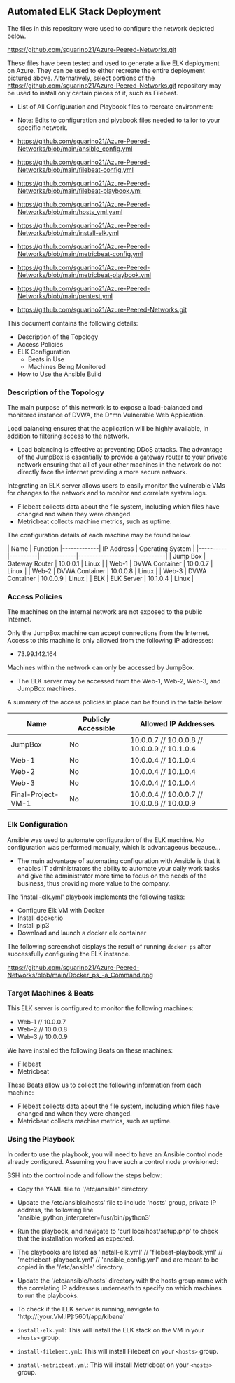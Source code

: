 ## Automated ELK Stack Deployment

The files in this repository were used to configure the network depicted below.

https://github.com/sguarino21/Azure-Peered-Networks.git

These files have been tested and used to generate a live ELK deployment on Azure. They can be used to either recreate the entire deployment pictured above. Alternatively, select portions of the https://github.com/sguarino21/Azure-Peered-Networks.git repository may be used to install only certain pieces of it, such as Filebeat.

  - List of All Configuration and Playbook files to recreate environment:
  - Note: Edits to configuration and plyabook files needed to tailor to your specific network.
  

  - https://github.com/sguarino21/Azure-Peered-Networks/blob/main/ansible_config.yml
  - https://github.com/sguarino21/Azure-Peered-Networks/blob/main/filebeat-config.yml
  - https://github.com/sguarino21/Azure-Peered-Networks/blob/main/filebeat-playbook.yml
  - https://github.com/sguarino21/Azure-Peered-Networks/blob/main/hosts_yml.yaml
  - https://github.com/sguarino21/Azure-Peered-Networks/blob/main/install-elk.yml
  - https://github.com/sguarino21/Azure-Peered-Networks/blob/main/metricbeat-config.yml
  - https://github.com/sguarino21/Azure-Peered-Networks/blob/main/metricbeat-playbook.yml
  - https://github.com/sguarino21/Azure-Peered-Networks/blob/main/pentest.yml


  - https://github.com/sguarino21/Azure-Peered-Networks.git


This document contains the following details:
- Description of the Topology
- Access Policies
- ELK Configuration
  - Beats in Use
  - Machines Being Monitored
- How to Use the Ansible Build


### Description of the Topology

The main purpose of this network is to expose a load-balanced and monitored instance of DVWA, the D*mn Vulnerable Web Application.

Load balancing ensures that the application will be highly available, in addition to filtering access to the network.
- Load balancing is effective at preventing DDoS attacks. The advantage of the JumpBox is essentially to provide a gateway router to your private network ensuring that all of your other machines in the network do not directly face the internet providing a more secure network.

Integrating an ELK server allows users to easily monitor the vulnerable VMs for changes to the network and to monitor and correlate system logs.
- Filebeat collects data about the file system, including which files have changed and when they were changed.
- Metricbeat collects machine metrics, such as uptime.

The configuration details of each machine may be found below.


| Name     | Function |-------------| IP Address | Operating System |
|----------|----------|-------------|-------------------------------|
| Jump Box | Gateway Router         | 10.0.0.1   | Linux            |
| Web-1    | DVWA Container         | 10.0.0.7   | Linux            |
| Web-2    | DVWA Container         | 10.0.0.8   | Linux            |
| Web-3    | DVWA Container         | 10.0.0.9   | Linux            |
| ELK      | ELK Server             | 10.1.0.4   | Linux            |

### Access Policies

The machines on the internal network are not exposed to the public Internet. 

Only the JumpBox machine can accept connections from the Internet. Access to this machine is only allowed from the following IP addresses:
- 73.99.142.164

Machines within the network can only be accessed by JumpBox.
- The ELK server may be accessed from the Web-1, Web-2, Web-3, and JumpBox machines.

A summary of the access policies in place can be found in the table below.

| Name               | Publicly Accessible | Allowed IP Addresses |
|--------------------|---------------------|----------------------|
| JumpBox            | No                  | 10.0.0.7 // 10.0.0.8 // 10.0.0.9 // 10.1.0.4 |
| Web-1              | No                  | 10.0.0.4 // 10.1.0.4                         |
| Web-2              | No                  | 10.0.0.4 // 10.1.0.4                         |
| Web-3              | No                  | 10.0.0.4 // 10.1.0.4                         |
| Final-Project-VM-1 | No                  | 10.0.0.4 // 10.0.0.7 // 10.0.0.8 // 10.0.0.9 |


### Elk Configuration

Ansible was used to automate configuration of the ELK machine. No configuration was performed manually, which is advantageous because...
- The main advantage of automating configuration with Ansible is that it enables IT administrators the ability to automate your daily work tasks and give the administrator more time to focus on the needs of the business, thus providing more value to the company.

The 'install-elk.yml' playbook implements the following tasks:
- Configure Elk VM with Docker
- Install docker.io
- Install pip3
- Download and launch a docker elk container

The following screenshot displays the result of running `docker ps` after successfully configuring the ELK instance.

https://github.com/sguarino21/Azure-Peered-Networks/blob/main/Docker_ps_-a_Command.png

### Target Machines & Beats
This ELK server is configured to monitor the following machines:
- Web-1 // 10.0.0.7
- Web-2 // 10.0.0.8
- Web-3 // 10.0.0.9


We have installed the following Beats on these machines:
- Filebeat
- Metricbeat

These Beats allow us to collect the following information from each machine:
- Filebeat collects data about the file system, including which files have changed and when they were changed.
- Metricbeat collects machine metrics, such as uptime.


### Using the Playbook
In order to use the playbook, you will need to have an Ansible control node already configured. Assuming you have such a control node provisioned: 

SSH into the control node and follow the steps below:
- Copy the YAML file to '/etc/ansible' directory.
- Update the /etc/ansible/hosts' file to include 'hosts' group, private IP address, the following line 'ansible_python_interpreter=/usr/bin/python3'
- Run the playbook, and navigate to 'curl localhost/setup.php' to check that the installation worked as expected.

- The playbooks are listed as 'install-elk.yml' // 'filebeat-playbook.yml' // 'metricbeat-playbook.yml' // 'ansible_config.yml' and are meant to be copied in the '/etc/ansible' directory.
- Update the '/etc/ansible/hosts' directory with the hosts group name with the correlating IP addresses underneath to specify on which machines to run the playbooks.
- To check if the ELK server is running, navigate to 'http://[your.VM.IP]:5601/app/kibana'

- `install-elk.yml`: This will install the ELK stack on the VM in your `<hosts>` group.
- `install-filebeat.yml`: This will install Filebeat on your `<hosts>` group.
- `install-metricbeat.yml`: This will install Metricbeat on your `<hosts>` group.
